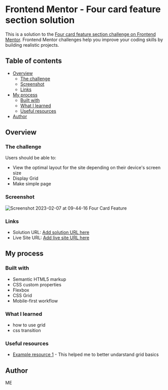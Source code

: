 # Frontend Mentor - Four card feature section solution

This is a solution to the [Four card feature section challenge on Frontend Mentor](https://www.frontendmentor.io/challenges/four-card-feature-section-weK1eFYK). Frontend Mentor challenges help you improve your coding skills by building realistic projects. 

## Table of contents

- [Overview](#overview)
  - [The challenge](#the-challenge)
  - [Screenshot](#screenshot)
  - [Links](#links)
- [My process](#my-process)
  - [Built with](#built-with)
  - [What I learned](#what-i-learned)
  - [Useful resources](#useful-resources)
- [Author](#author)


## Overview

### The challenge

Users should be able to:

- View the optimal layout for the site depending on their device's screen size
- Display Grid
- Make simple page

### Screenshot

![Screenshot 2023-02-07 at 09-44-16 Four Card Feature](https://user-images.githubusercontent.com/116254117/217160290-1c82de81-7253-4e02-8d1a-7d1ec9eafcc4.png)

### Links

- Solution URL: [Add solution URL here](https://github.com/Th0rnike/Four-Card-Feature)
- Live Site URL: [Add live site URL here](https://th0rnike.github.io/Four-Card-Feature/)

## My process

### Built with

- Semantic HTML5 markup
- CSS custom properties
- Flexbox
- CSS Grid
- Mobile-first workflow

### What I learned

- how to use grid
- css transition

### Useful resources

- [Example resource 1](https://www.youtube.com/watch?v=rg7Fvvl3taU&list=LL&index=1&t=1118s) - This helped me to better undarstand grid basics

## Author

ME


